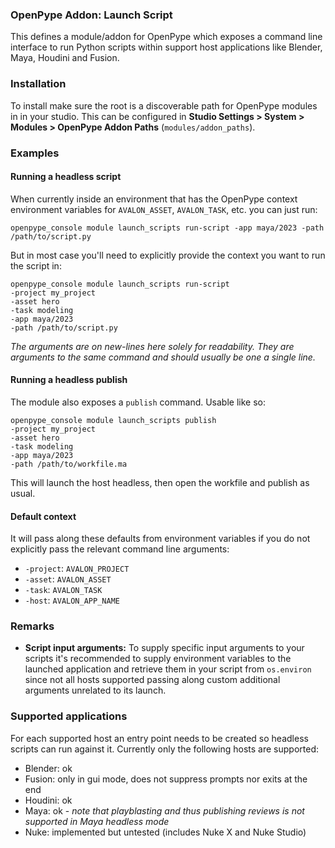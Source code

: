 ### OpenPype Addon: Launch Script

This defines a module/addon for OpenPype which exposes  a command line 
interface to run Python scripts within support host applications like Blender,
Maya, Houdini and Fusion.

### Installation

To install make sure the root is a discoverable path for OpenPype modules in
in your studio. This can be configured in **Studio Settings > System > Modules > OpenPype Addon Paths** (`modules/addon_paths`).

### Examples

#### Running a headless script

When currently inside an environment that has the OpenPype context environment
variables for `AVALON_ASSET`, `AVALON_TASK`, etc. you can just run:

```
openpype_console module launch_scripts run-script -app maya/2023 -path /path/to/script.py
```

But in most case you'll need to explicitly provide the context you want to run
the script in:
```
openpype_console module launch_scripts run-script 
-project my_project
-asset hero
-task modeling
-app maya/2023 
-path /path/to/script.py
```
_The arguments are on new-lines here solely for readability. They are arguments
to the same command and should usually be one a single line._

#### Running a headless publish

The module also exposes a `publish` command. Usable like so:

```
openpype_console module launch_scripts publish
-project my_project
-asset hero
-task modeling
-app maya/2023 
-path /path/to/workfile.ma
```

This will launch the host headless, then open the workfile and publish as usual.


#### Default context

It will pass along these defaults from environment variables if you
do not explicitly pass the relevant command line arguments:
- `-project`: `AVALON_PROJECT`
- `-asset`: `AVALON_ASSET`
- `-task`: `AVALON_TASK`
- `-host`: `AVALON_APP_NAME`

### Remarks

- **Script input arguments:** To supply specific input arguments to your scripts it's recommended to supply
environment variables to the launched application and retrieve them in your script
from `os.environ` since not all hosts supported passing along custom additional arguments unrelated to its launch.

### Supported applications

For each supported host an entry point needs to be created so headless scripts
can run against it. Currently only the following hosts are supported:

- Blender: ok
- Fusion: only in gui mode, does not suppress prompts nor exits at the end
- Houdini: ok
- Maya: ok - _note that playblasting and thus publishing reviews is not supported in Maya headless mode_
- Nuke: implemented but untested (includes Nuke X and Nuke Studio)
